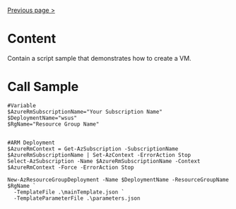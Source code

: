 [Previous page >](../)

# Content
Contain a script sample that demonstrates how to create a VM.

# Call Sample
```
#Variable
$AzureRmSubscriptionName="Your Subscription Name"
$DeploymentName="wsus"
$RgName="Resource Group Name"


#ARM Deployment
$AzureRmContext = Get-AzSubscription -SubscriptionName $AzureRmSubscriptionName | Set-AzContext -ErrorAction Stop
Select-AzSubscription -Name $AzureRmSubscriptionName -Context $AzureRmContext -Force -ErrorAction Stop

New-AzResourceGroupDeployment -Name $DeploymentName -ResourceGroupName $RgName `
  -TemplateFile .\mainTemplate.json `
  -TemplateParameterFile .\parameters.json

```